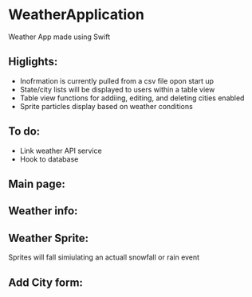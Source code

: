 # WeatherApplication
Weather App made using Swift

## Higlights:
- Inofrmation is currently pulled from a csv file opon start up
- State/city lists will be displayed to users within a table view
- Table view functions for addiing, editing, and deleting cities enabled
- Sprite particles display based on weather conditions

## To do:
- Link weather API service
- Hook to database

## Main page:


## Weather info: 

## Weather Sprite:
Sprites will fall simiulating an actuall snowfall or rain event

## Add City form:
